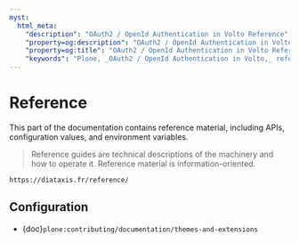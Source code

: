 ```yaml
---
myst:
  html_meta:
    "description": "OAuth2 / OpenId Authentication in Volto Reference"
    "property=og:description": "OAuth2 / OpenId Authentication in Volto Reference"
    "property=og:title": "OAuth2 / OpenId Authentication in Volto Reference"
    "keywords": "Plone, _OAuth2 / OpenId Authentication in Volto,_ reference"
---
```


# Reference

This part of the documentation contains reference material, including APIs, configuration values, and environment variables.

> Reference guides are technical descriptions of the machinery and how to operate it.
> Reference material is information-oriented.

```{seealso}
https://diataxis.fr/reference/
```

## Configuration

-   {doc}`plone:contributing/documentation/themes-and-extensions`

